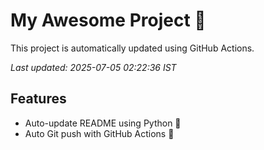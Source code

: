 # My Awesome Project 🚀

This project is automatically updated using GitHub Actions.

_Last updated: 2025-07-05 02:22:36 IST_

## Features
- Auto-update README using Python 🐍
- Auto Git push with GitHub Actions 🤖
